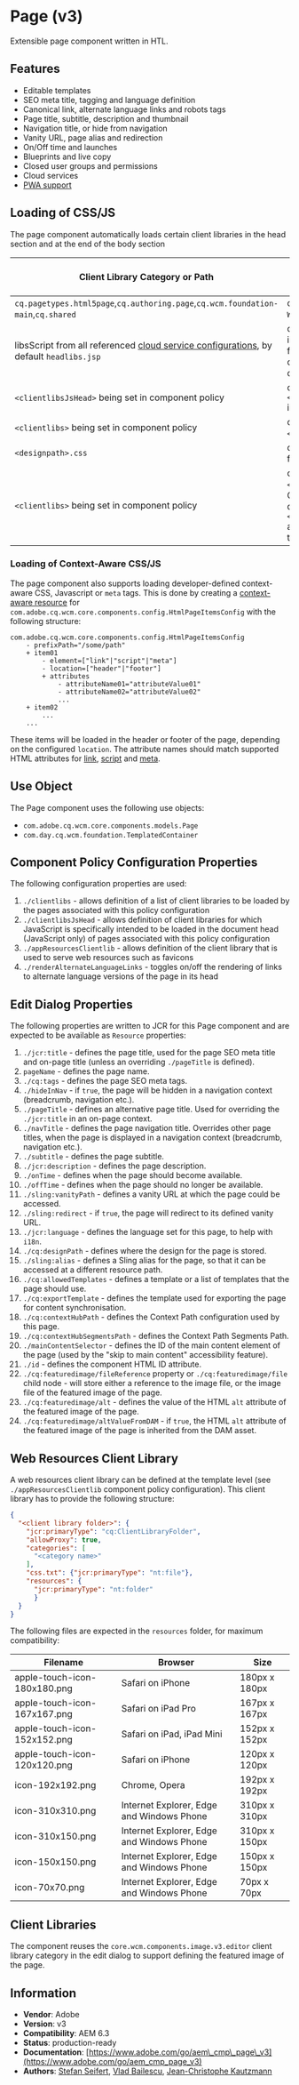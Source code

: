 <!--
Copyright 2021 Adobe

Licensed under the Apache License, Version 2.0 (the "License");
you may not use this file except in compliance with the License.
You may obtain a copy of the License at

    http://www.apache.org/licenses/LICENSE-2.0

Unless required by applicable law or agreed to in writing, software
distributed under the License is distributed on an "AS IS" BASIS,
WITHOUT WARRANTIES OR CONDITIONS OF ANY KIND, either express or implied.
See the License for the specific language governing permissions and
limitations under the License.
-->
Page (v3)
====
Extensible page component written in HTL.

## Features
* Editable templates
* SEO meta title, tagging and language definition
* Canonical link, alternate language links and robots tags
* Page title, subtitle, description and thumbnail
* Navigation title, or hide from navigation
* Vanity URL, page alias and redirection
* On/Off time and launches
* Blueprints and live copy
* Closed user groups and permissions
* Cloud services
* [PWA support](https://experienceleague.adobe.com/docs/experience-manager-cloud-service/sites/authoring/features/enable-pwa.html)

## Loading of CSS/JS
The page component automatically loads certain client libraries in the head section and at the end of the body section

Client Library Category or Path | Condition | Type | Head or Body
--- | --- | --- | ---
`cq.pagetypes.html5page`,`cq.authoring.page`,`cq.wcm.foundation-main`,`cq.shared` | only for `WCMMode`!=`Disabled` | JS and CSS | Head
libsScript from all referenced [cloud service configurations](https://docs.adobe.com/docs/en/aem/6-3/develop/extending/cloud-service-configurations.html), by default `headlibs.jsp` | only in case there is a lib script found for the referenced cloud service config | anything | Head
`<clientlibsJsHead>` being set in component policy | only if `<clientlibsJsHead>` is set | JS | Head
`<clientlibs>` being set in component policy | only if `<clientlibs>` is set | CSS | Head
`<designpath>.css` | only if design is set for current page | CSS | Head
`<clientlibs>` being set in component policy | only if `<clientlibs>` is set. Categories duplicated in `<clientlibsJsHead>` are only loaded in the page head. | JS | Body

### Loading of Context-Aware CSS/JS
The page component also supports loading developer-defined context-aware CSS, Javascript or `meta` tags. This is done by creating a [context-aware resource](https://sling.apache.org/documentation/bundles/context-aware-configuration/context-aware-configuration.html#context-aware-resources) for `com.adobe.cq.wcm.core.components.config.HtmlPageItemsConfig` with the following structure:

```
com.adobe.cq.wcm.core.components.config.HtmlPageItemsConfig
    - prefixPath="/some/path"
    + item01
        - element=["link"|"script"|"meta"]
        - location=["header"|"footer"]
        + attributes
            - attributeName01="attributeValue01"
            - attributeName02="attributeValue02"
            ...
    + item02
        ...
    ...
```
These items will be loaded in the header or footer of the page, depending on the configured `location`. The attribute names should match supported HTML attributes for [link](https://www.w3schools.com/tags/tag_link.asp), [script](https://www.w3schools.com/tags/tag_script.asp) and [meta](https://www.w3schools.com/tags/tag_meta.asp).

## Use Object
The Page component uses the following use objects:
* `com.adobe.cq.wcm.core.components.models.Page`
* `com.day.cq.wcm.foundation.TemplatedContainer`

## Component Policy Configuration Properties
The following configuration properties are used:

1. `./clientlibs` - allows definition of a list of client libraries to be loaded by the pages associated with this policy configuration
2. `./clientlibsJsHead` - allows definition of client libraries for which JavaScript is specifically intended to be loaded
in the document head (JavaScript only) of pages associated with this policy configuration
3. `./appResourcesClientlib` - allows definition of the client library that is used to serve web resources such as favicons
4. `./renderAlternateLanguageLinks` - toggles on/off the rendering of links to alternate language versions of the page in its head

## Edit Dialog Properties
The following properties are written to JCR for this Page component and are expected to be available as `Resource` properties:

1. `./jcr:title` - defines the page title, used for the page SEO meta title and on-page title (unless an overriding `./pageTitle` is defined).
2. `pageName` - defines the page name.
3. `./cq:tags` - defines the page SEO meta tags.
4. `./hideInNav` - if `true`, the page will be hidden in a navigation context (breadcrumb, navigation etc.).
5. `./pageTitle` - defines an alternative page title. Used for overriding the `./jcr:title` in an on-page context.
6. `./navTitle` - defines the page navigation title. Overrides other page titles, when the page is displayed in a navigation context (breadcrumb, navigation etc.).
7. `./subtitle` - defines the page subtitle.
8. `./jcr:description` - defines the page description.
9.  `./onTime` - defines when the page should become available.
10. `./offTime` - defines when the page should no longer be available.
11. `./sling:vanityPath` - defines a vanity URL at which the page could be accessed.
12. `./sling:redirect` - if `true`, the page will redirect to its defined vanity URL.
13. `./jcr:language` - defines the language set for this page, to help with `i18n`.
14. `./cq:designPath` - defines where the design for the page is stored.
15. `./sling:alias` - defines a Sling alias for the page, so that it can be accessed at a different resource path.
16. `./cq:allowedTemplates` - defines a template or a list of templates that the page should use.
17. `./cq:exportTemplate` - defines the template used for exporting the page for content synchronisation.
18. `./cq:contextHubPath` - defines the Context Path configuration used by this page.
19. `./cq:contextHubSegmentsPath` - defines the Context Path Segments Path.
20. `./mainContentSelector` - defines the ID of the main content element of the page (used by the "skip to main content" accessibility feature).
21. `./id` - defines the component HTML ID attribute.
22. `./cq:featuredimage/fileReference` property or `./cq:featuredimage/file` child node - will store either a reference to the image file, or the image file of the featured image of the page.
23. `./cq:featuredimage/alt` - defines the value of the HTML `alt` attribute of the featured image of the page.
24. `./cq:featuredimage/altValueFromDAM` - if `true`, the HTML `alt` attribute of the featured image of the page is inherited from the DAM asset.

## Web Resources Client Library
A web resources client library can be defined at the template level (see `./appResourcesClientlib` component policy configuration).
This client library has to provide the following structure:

```json
{
  "<client library folder>": {
    "jcr:primaryType": "cq:ClientLibraryFolder",
    "allowProxy": true,
    "categories": [
      "<category name>"
    ],
    "css.txt": {"jcr:primaryType": "nt:file"},
    "resources": {
      "jcr:primaryType": "nt:folder"
      }
  }
}
```

The following files are expected in the `resources` folder, for maximum compatibility:

Filename|Browser|Size
--------|-------|----
apple-touch-icon-180x180.png|Safari on iPhone| 180px x 180px
apple-touch-icon-167x167.png|Safari on iPad Pro| 167px x 167px
apple-touch-icon-152x152.png|Safari on iPad, iPad Mini| 152px x 152px
apple-touch-icon-120x120.png|Safari on iPhone| 120px x 120px
icon-192x192.png|Chrome, Opera|192px x 192px
icon-310x310.png|Internet Explorer, Edge and Windows Phone|310px x 310px
icon-310x150.png|Internet Explorer, Edge and Windows Phone|310px x 150px
icon-150x150.png|Internet Explorer, Edge and Windows Phone|150px x 150px
icon-70x70.png|Internet Explorer, Edge and Windows Phone|70px x 70px

## Client Libraries
The component reuses the `core.wcm.components.image.v3.editor` client library category in the edit dialog to support defining
the featured image of the page.

## Information
* **Vendor**: Adobe
* **Version**: v3
* **Compatibility**: AEM 6.3
* **Status**: production-ready
* **Documentation**: [https://www.adobe.com/go/aem\_cmp\_page\_v3](https://www.adobe.com/go/aem_cmp_page_v3)
* **Authors**: [Stefan Seifert](https://github.com/stefanseifert), [Vlad Bailescu](https://github.com/vladbailescu), [Jean-Christophe Kautzmann](https://github.com/jckautzmann)
